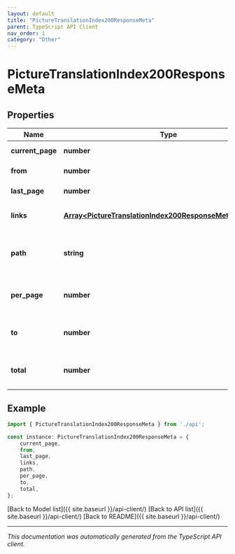 ```yaml
---
layout: default
title: "PictureTranslationIndex200ResponseMeta"
parent: TypeScript API Client
nav_order: 1
category: "Other"
---
```


# PictureTranslationIndex200ResponseMeta


## Properties

Name | Type | Description | Notes
------------ | ------------- | ------------- | -------------
**current_page** | **number** |  | [default to undefined]
**from** | **number** |  | [default to undefined]
**last_page** | **number** |  | [default to undefined]
**links** | [**Array&lt;PictureTranslationIndex200ResponseMetaLinksInner&gt;**](PictureTranslationIndex200ResponseMetaLinksInner.md) | Generated paginator links. | [default to undefined]
**path** | **string** | Base path for paginator generated URLs. | [default to undefined]
**per_page** | **number** | Number of items shown per page. | [default to undefined]
**to** | **number** | Number of the last item in the slice. | [default to undefined]
**total** | **number** | Total number of items being paginated. | [default to undefined]

## Example

```typescript
import { PictureTranslationIndex200ResponseMeta } from './api';

const instance: PictureTranslationIndex200ResponseMeta = {
    current_page,
    from,
    last_page,
    links,
    path,
    per_page,
    to,
    total,
};
```

[Back to Model list]({{ site.baseurl }}/api-client/) [Back to API list]({{ site.baseurl }}/api-client/) [Back to README]({{ site.baseurl }}/api-client/)


---

*This documentation was automatically generated from the TypeScript API client.*
